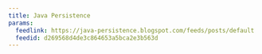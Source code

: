 ```yaml
---
title: Java Persistence
params:
  feedlink: https://java-persistence.blogspot.com/feeds/posts/default
  feedid: d269568d4de3c864653a5bca2e3b563d
---
```

